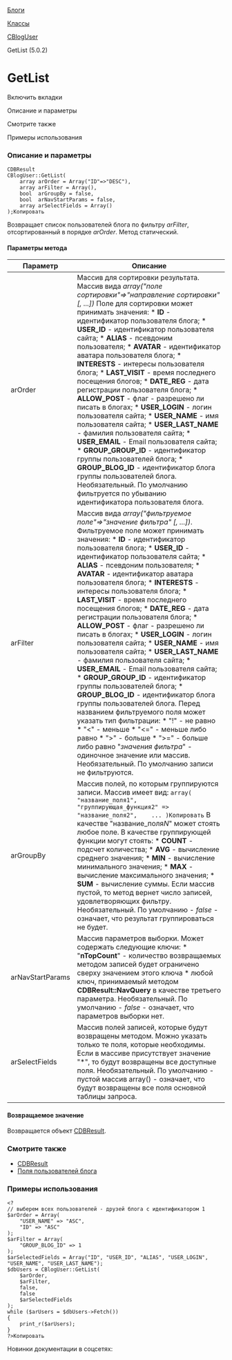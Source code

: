 [Блоги](/api_help/blogs/index.php)

[Классы](/api_help/blogs/classes/index.php)

[CBlogUser](/api_help/blogs/classes/cbloguser/index.php)

GetList (5.0.2)

GetList
=======

Включить вкладки

Описание и параметры

Смотрите также

Примеры использования

### Описание и параметры

```
CDBResult
CBlogUser::GetList(
	array arOrder = Array("ID"=>"DESC"),
	array arFilter = Array(),
	bool  arGroupBy = false,
	bool  arNavStartParams = false,
	array arSelectFields = Array()
);Копировать
```

Возвращает список пользователей блога по фильтру *arFilter*, отсортированный в порядке *arOrder*. Метод статический.

#### Параметры метода

| Параметр | Описание |
| --- | --- |
| arOrder | Массив для сортировки результата. Массив вида  *array("поле сортировки"=>"направление сортировки" [, ...])* Поле для сортировки может принимать значения:  * **ID**  - идентификатор пользователя блога; * **USER\_ID**  - идентификатор пользователя сайта; * **ALIAS**  - псевдоним пользователя; * **AVATAR**  - идентификатор аватара пользователя блога; * **INTERESTS**  - интересы пользователя блога; * **LAST\_VISIT**  - время последнего посещения блогов; * **DATE\_REG**  - дата регистрации пользователя блога; * **ALLOW\_POST**  - флаг - разрешено ли писать в блогах; * **USER\_LOGIN**  - логин пользователя сайта; * **USER\_NAME**  - имя пользователя сайта; * **USER\_LAST\_NAME**  - фамилия пользователя сайта; * **USER\_EMAIL**  - Email пользователя сайта; * **GROUP\_GROUP\_ID**  - идентификатор группы пользователей блога; * **GROUP\_BLOG\_ID**  - идентификатор блога группы пользователей блога.  Необязательный. По умолчанию фильтруется по убыванию идентификатора пользователя блога. |
| arFilter | Массив вида  *array("фильтруемое поле"=>"значение фильтра" [, ...])*. Фильтруемое поле может принимать значения:  * **ID**  - идентификатор пользователя блога; * **USER\_ID**  - идентификатор пользователя сайта; * **ALIAS**  - псевдоним пользователя; * **AVATAR**  - идентификатор аватара пользователя блога; * **INTERESTS**  - интересы пользователя блога; * **LAST\_VISIT**  - время последнего посещения блогов; * **DATE\_REG**  - дата регистрации пользователя блога; * **ALLOW\_POST**  - флаг - разрешено ли писать в блогах; * **USER\_LOGIN**  - логин пользователя сайта; * **USER\_NAME**  - имя пользователя сайта; * **USER\_LAST\_NAME**  - фамилия пользователя сайта; * **USER\_EMAIL**  - Email пользователя сайта; * **GROUP\_GROUP\_ID**  - идентификатор группы пользователей блога; * **GROUP\_BLOG\_ID**  - идентификатор блога группы пользователей блога.  Перед названием фильтруемого поля может указать тип фильтрации:  * "!" - не равно * "<" - меньше * "<=" - меньше либо равно * ">" - больше * ">=" - больше либо равно    "*значения фильтра*" - одиночное значение или массив.    Необязательный. По умолчанию записи не фильтруются. |
| arGroupBy | Массив полей, по которым группируются записи. Массив имеет вид:  ``` array( 	"название_поля1", 	"группирующая_функция2" => "название_поля2", 	... )Копировать ```  В качестве "название\_поля*N*" может стоять любое поле. В качестве группирующей функции могут стоять:  * **COUNT** - подсчет количества; * **AVG** - вычисление среднего значения; * **MIN** - вычисление минимального значения; * **MAX** - вычисление максимального значения; * **SUM** - вычисление суммы.  Если массив пустой, то метод вернет число записей, удовлетворяющих фильтру.  Необязательный. По умолчанию - *false* - означает, что результат группироваться не будет. |
| arNavStartParams | Массив параметров выборки. Может содержать следующие ключи:  * "**nTopCount**" - количество возвращаемых методом записей будет ограничено сверху значением этого ключа * любой ключ, принимаемый методом  **CDBResult::NavQuery** в качестве третьего параметра.  Необязательный. По умолчанию - *false* - означает, что параметров выборки нет. |
| arSelectFields | Массив полей записей, которые будут возвращены методом. Можно указать только те поля, которые необходимы. Если в массиве присутствует значение "\*", то будут возвращены все доступные поля.    Необязательный. По умолчанию - пустой массив array() - означает, что будут возвращены все поля основной таблицы запроса. |

#### Возвращаемое значение

Возвращается объект [CDBResult](/api_help/main/reference/cdbresult/index.php).

### Смотрите также

* [CDBResult](/api_help/main/reference/cdbresult/index.php)
* [Поля пользователей блога](/api_help/blogs/fields.php#user)

### Примеры использования

```
<?
// выберем всех пользователей - друзей блога с идентификатором 1
$arOrder = Array(
	"USER_NAME" => "ASC",
	"ID" => "ASC"
);
$arFilter = Array(
	"GROUP_BLOG_ID" => 1
);
$arSelectedFields = Array("ID", "USER_ID", "ALIAS", "USER_LOGIN", "USER_NAME", "USER_LAST_NAME");
$dbUsers = CBlogUser::GetList(
	$arOrder,
	$arFilter,
	false,
	false
	$arSelectedFields
);
while ($arUsers = $dbUsers->Fetch())
{
	print_r($arUsers);
}
?>Копировать
```

Новинки документации в соцсетях: